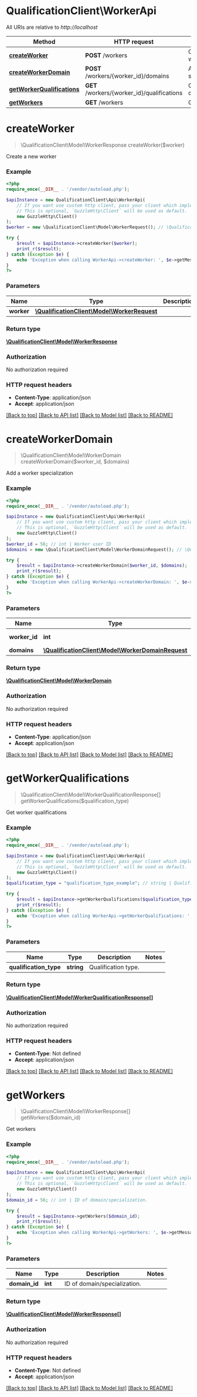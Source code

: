# QualificationClient\WorkerApi

All URIs are relative to *http://localhost*

Method | HTTP request | Description
------------- | ------------- | -------------
[**createWorker**](WorkerApi.md#createWorker) | **POST** /workers | Create a new worker
[**createWorkerDomain**](WorkerApi.md#createWorkerDomain) | **POST** /workers/{worker_id}/domains | Add a worker specialization
[**getWorkerQualifications**](WorkerApi.md#getWorkerQualifications) | **GET** /workers/{worker_id}/qualifications | Get worker qualifications
[**getWorkers**](WorkerApi.md#getWorkers) | **GET** /workers | Get workers


# **createWorker**
> \QualificationClient\Model\WorkerResponse createWorker($worker)

Create a new worker

### Example
```php
<?php
require_once(__DIR__ . '/vendor/autoload.php');

$apiInstance = new QualificationClient\Api\WorkerApi(
    // If you want use custom http client, pass your client which implements `GuzzleHttp\ClientInterface`.
    // This is optional, `GuzzleHttp\Client` will be used as default.
    new GuzzleHttp\Client()
);
$worker = new \QualificationClient\Model\WorkerRequest(); // \QualificationClient\Model\WorkerRequest | 

try {
    $result = $apiInstance->createWorker($worker);
    print_r($result);
} catch (Exception $e) {
    echo 'Exception when calling WorkerApi->createWorker: ', $e->getMessage(), PHP_EOL;
}
?>
```

### Parameters

Name | Type | Description  | Notes
------------- | ------------- | ------------- | -------------
 **worker** | [**\QualificationClient\Model\WorkerRequest**](../Model/WorkerRequest.md)|  |

### Return type

[**\QualificationClient\Model\WorkerResponse**](../Model/WorkerResponse.md)

### Authorization

No authorization required

### HTTP request headers

 - **Content-Type**: application/json
 - **Accept**: application/json

[[Back to top]](#) [[Back to API list]](../../README.md#documentation-for-api-endpoints) [[Back to Model list]](../../README.md#documentation-for-models) [[Back to README]](../../README.md)

# **createWorkerDomain**
> \QualificationClient\Model\WorkerDomain createWorkerDomain($worker_id, $domains)

Add a worker specialization

### Example
```php
<?php
require_once(__DIR__ . '/vendor/autoload.php');

$apiInstance = new QualificationClient\Api\WorkerApi(
    // If you want use custom http client, pass your client which implements `GuzzleHttp\ClientInterface`.
    // This is optional, `GuzzleHttp\Client` will be used as default.
    new GuzzleHttp\Client()
);
$worker_id = 56; // int | Worker user ID
$domains = new \QualificationClient\Model\WorkerDomainRequest(); // \QualificationClient\Model\WorkerDomainRequest | 

try {
    $result = $apiInstance->createWorkerDomain($worker_id, $domains);
    print_r($result);
} catch (Exception $e) {
    echo 'Exception when calling WorkerApi->createWorkerDomain: ', $e->getMessage(), PHP_EOL;
}
?>
```

### Parameters

Name | Type | Description  | Notes
------------- | ------------- | ------------- | -------------
 **worker_id** | **int**| Worker user ID |
 **domains** | [**\QualificationClient\Model\WorkerDomainRequest**](../Model/WorkerDomainRequest.md)|  |

### Return type

[**\QualificationClient\Model\WorkerDomain**](../Model/WorkerDomain.md)

### Authorization

No authorization required

### HTTP request headers

 - **Content-Type**: application/json
 - **Accept**: application/json

[[Back to top]](#) [[Back to API list]](../../README.md#documentation-for-api-endpoints) [[Back to Model list]](../../README.md#documentation-for-models) [[Back to README]](../../README.md)

# **getWorkerQualifications**
> \QualificationClient\Model\WorkerQualificationResponse[] getWorkerQualifications($qualification_type)

Get worker qualifications

### Example
```php
<?php
require_once(__DIR__ . '/vendor/autoload.php');

$apiInstance = new QualificationClient\Api\WorkerApi(
    // If you want use custom http client, pass your client which implements `GuzzleHttp\ClientInterface`.
    // This is optional, `GuzzleHttp\Client` will be used as default.
    new GuzzleHttp\Client()
);
$qualification_type = "qualification_type_example"; // string | Qualification type.

try {
    $result = $apiInstance->getWorkerQualifications($qualification_type);
    print_r($result);
} catch (Exception $e) {
    echo 'Exception when calling WorkerApi->getWorkerQualifications: ', $e->getMessage(), PHP_EOL;
}
?>
```

### Parameters

Name | Type | Description  | Notes
------------- | ------------- | ------------- | -------------
 **qualification_type** | **string**| Qualification type. |

### Return type

[**\QualificationClient\Model\WorkerQualificationResponse[]**](../Model/WorkerQualificationResponse.md)

### Authorization

No authorization required

### HTTP request headers

 - **Content-Type**: Not defined
 - **Accept**: application/json

[[Back to top]](#) [[Back to API list]](../../README.md#documentation-for-api-endpoints) [[Back to Model list]](../../README.md#documentation-for-models) [[Back to README]](../../README.md)

# **getWorkers**
> \QualificationClient\Model\WorkerResponse[] getWorkers($domain_id)

Get workers

### Example
```php
<?php
require_once(__DIR__ . '/vendor/autoload.php');

$apiInstance = new QualificationClient\Api\WorkerApi(
    // If you want use custom http client, pass your client which implements `GuzzleHttp\ClientInterface`.
    // This is optional, `GuzzleHttp\Client` will be used as default.
    new GuzzleHttp\Client()
);
$domain_id = 56; // int | ID of domain/specialization.

try {
    $result = $apiInstance->getWorkers($domain_id);
    print_r($result);
} catch (Exception $e) {
    echo 'Exception when calling WorkerApi->getWorkers: ', $e->getMessage(), PHP_EOL;
}
?>
```

### Parameters

Name | Type | Description  | Notes
------------- | ------------- | ------------- | -------------
 **domain_id** | **int**| ID of domain/specialization. |

### Return type

[**\QualificationClient\Model\WorkerResponse[]**](../Model/WorkerResponse.md)

### Authorization

No authorization required

### HTTP request headers

 - **Content-Type**: Not defined
 - **Accept**: application/json

[[Back to top]](#) [[Back to API list]](../../README.md#documentation-for-api-endpoints) [[Back to Model list]](../../README.md#documentation-for-models) [[Back to README]](../../README.md)

